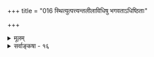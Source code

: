 +++
title = "016 स्थित्युत्पत्त्यन्तलीलाविधिषु भगवताऽधिष्ठिताः"

+++
<details><summary>मूलम्</summary>

स्थित्युत्पत्त्यन्तलीलाविधिषु भगवताऽधिष्ठिताः शास्त्रवेद्यास्सत्त्वाद्याः स्थूलसूक्ष्मप्रकृतिगतगुणा हेतुभूतास्सुखादेः ।  
साम्ये तेषां त्रयाणां सदृशपरिणतिः स्यादिहान्यान्यथात्वे कॢप्ताऽन्यैर्द्रव्यतैषां श्रुतिपथविहता कुत्रचित्तूपचारः ॥ १६ ॥
</details>

<details><summary>सर्वाङ्कषा - १६</summary>

आंद्यानां सत्त्वरजस्तमसां निरूपणम् - स्थितीत्यादि । सत्त्वाद्याः त्रयो गुणाः स्थित्युत्पत्त्यन्त- **लीलाविधिषु** = सृष्टिस्थितिप्रलयरूपलीलाव्यापारेषु **भगवता** = परमात्मना **अधिष्ठिताः** = शरीरितयाधिष्ठाय प्रेरणविषयाः शास्त्रवेद्याः, न तु ऐन्द्रियकाः **स्थूलसूक्ष्मप्रकृतिगतगुणाः** = प्रकृतेः स्थूलावस्थायां सूक्ष्मावस्थायां वा, सर्वत्रानुवर्तमानाः सुखादेः सुखदुःखमोहादेः हेतुभूताः भवन्ति । सत्त्वं सुखहेतुः, रजः दुःखहेतुः, तमः आवरणहेतुरित्यादिकं गीताशास्त्रे विस्तरेण प्रतिपादितम् । तेषां त्रयाणां गुणानाम् **साम्ये** = साम्यावस्थायां प्रलये सदृशपरिणतिः स्यात् । 'सततविक्रिया' इति कथनात् प्रलयावस्थायामपि त्रिगुणानां परिणामास्सन्त्येव, किन्तु **सदृशपरिणतिः** = सदृशपरिणामपरंपराः स्युः । **अन्यथात्वे** = सृष्टौ तु **अन्या** = **अन्यादृशी** = विषमा परिणतिः । **एषाम्** =सत्त्वरजस्तमसाम् **द्रव्यता** = द्रव्यत्वम् **अन्यैः** = सांख्यैः **वृप्ता** = कल्पिता अत एव - **श्रुतपथविहता** = वैदिकमार्गविरुद्धा । परिणामवत्त्वमेव द्रव्यत्वम् । गुणानां स्वतन्त्राणां कथं परिणामः ? ननु तर्हि 'नान्यं गुणेभ्यः कर्तारम् ' ( गी. 14-19) इत्यादौ गुणानामेव कर्तृत्वं कण्ठत उक्तं कथं संगच्छेत ? इत्यत्राह - कुत्रचित्तु उपचारः इति । 'प्रकृतेः क्रियमाणानि गुणैः ' ( गी. 3-27) 'प्रकृतेर्गुणसंमूढाः ' 

377. 

378. 

709 

[ प्रकृतेः परिणामाः ] 

बुद्धित्वादिः प्रधाने समपरिणतिरित्येवमागन्तुधर्माः 

द्रव्येष्वन्येषु चान्ये, कतिचन कथिताः केचिदध्यक्षसिद्धाः । आनन्त्यादर्थमान्द्यात् दुरवगमतया सूक्ष्मवैषम्यभेदै- 

रेकैकश्येन चिन्तामिह जहति बुधा निश्चितापेक्षितार्थाः ॥17॥ 

[शब्दाद्यद्रव्यपरीक्षा ] 

शब्दाद्याः तत्तदक्षप्रतिनियतिजुषः सर्वतन्त्रप्रसिद्धाः 

तैरेकद्व्यादिसंख्यैर्द्युपवनहुतभुग्वारिभूम्यस्समेताः । 



(गी. 3 - 29 ) इत्यादौ गुणाश्रयत्वस्यापि कण्ठत एवाभिधानात् 'नान्यं गुणेभ्यः' इत्यादिकमौपचारिकम् । कथमेवं निर्णयः, द्वेधापि दर्शनादिति चेत्, गतोऽयं विचारः पूर्वमेव (जीव. 8) विस्तरशः । अतो गुणवती प्रकृतिः, न तु गुणा एव ॥ १६ ॥
</details>
